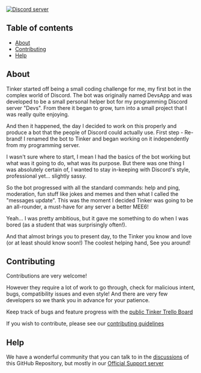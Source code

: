 <a href="https://discord.com/invite/aymBcRP"><img src="https://discord.com/api/guilds/711189052371501107/widget.png?style=banner3" alt="Discord server" /></a>


<!-- [![Codacy Badge](https://app.codacy.com/project/badge/Grade/313bb7e106b84a9aad93d464808903fb)](https://www.codacy.com?utm_source=github.com&amp;utm_medium=referral&amp;utm_content=LordFarquhar/Tinker&amp;utm_campaign=Badge_Grade) -->

## Table of contents

- [About](#about)
- [Contributing](#contributing)
- [Help](#help)

## About

Tinker started off being a small coding challenge for me, my first bot in the complex world of Discord. The bot was originally named DevsApp and was developed to be a small personal helper bot for my programming Discord server "Devs". From there it began to grow, turn into a small project that I was really quite enjoying. 

And then it happened, the day I decided to work on this properly and produce a bot that the people of Discord could actually use. First step - Re-brand! I renamed the bot to Tinker and began working on it independently from my programming server.

I wasn't sure where to start, I mean I had the basics of the bot working but what was it going to do, what was its purpose. But there was one thing I was absolutely certain of, I wanted to stay in-keeping with Discord's style, professional yet... slightly sassy.

So the bot progressed with all the standard commands: help and ping, moderation, fun stuff like jokes and memes and then what I called the "messages update". This was the moment I decided Tinker was going to be an all-rounder, a must-have for any server a better MEE6!

Yeah... I was pretty ambitious, but it gave me something to do when I was bored (as a student that was surprisingly often!).

And that almost brings you to present day, to the Tinker you know and love (or at least should know soon!) The coolest helping hand, See you around!

## Contributing

Contributions are very welcome!

However they require a lot of work to go through, check for malicious intent, bugs, compatibility issues and even style! And there are very few developers so we thank you in advance for your patience.

Keep track of bugs and feature progress with the [public Tinker Trello Board](https://trello.com/b/Pg6aO3Wd/tinker-bot)

If you wish to contribute, please see our [contributing guidelines](https://github.com/LordFarquhar/Tinker/blob/master/CONTRIBUTING.md)

## Help

We have a wonderful community that you can talk to in the [discussions](https://github.com/LordFarquhar/Tinker/discussions) of this GitHub Repository, but mostly in our [Official Support server](https://discord.com/aymBcRP)
